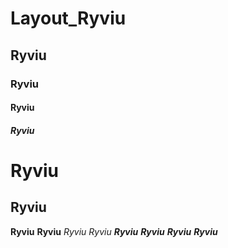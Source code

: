 # Layout_Ryviu
## Ryviu
### Ryviu
#### Ryviu
##### Ryviu
Ryviu
=====
Ryviu
-----
**Ryviu**
__Ryviu__
*Ryviu*
_Ryviu_
***Ryviu***
___Ryviu___
**_Ryviu_**
__*Ryviu*__

